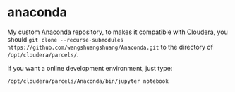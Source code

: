 # anaconda

My custom [Anaconda](https://www.continuum.io/) repository, to makes it compatible with [Cloudera](http://www.cloudera.com), you should `git clone --recurse-submodules https://github.com/wangshuangshuang/Anaconda.git` to the directory of `/opt/cloudera/parcels/`.

If you want a online development environment, just type:
```
/opt/cloudera/parcels/Anaconda/bin/jupyter notebook
```

